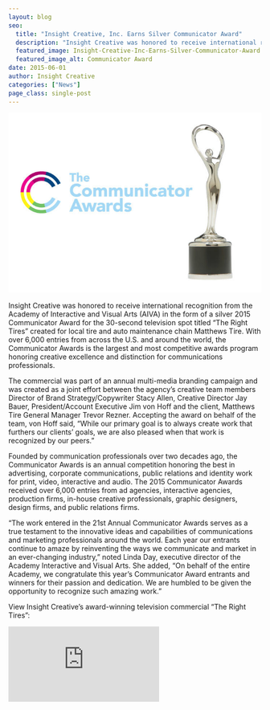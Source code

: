 ```yaml
---
layout: blog
seo:
  title: "Insight Creative, Inc. Earns Silver Communicator Award"
  description: "Insight Creative was honored to receive international recognition from the Academy of Interactive and Visual Arts (AIVA) in the form of a silver 2015 Communicator Award."
  featured_image: Insight-Creative-Inc-Earns-Silver-Communicator-Award.jpg
  featured_image_alt: Communicator Award
date: 2015-06-01
author: Insight Creative
categories: ["News"]
page_class: single-post
---
```


![Communicator Award](Insight-Creative-Inc-Earns-Silver-Communicator-Award.jpg)

Insight Creative was honored to receive international recognition from the Academy of Interactive and Visual Arts (AIVA) in the form of a silver 2015 Communicator Award for the 30-second television spot titled “The Right Tires” created for local tire and auto maintenance chain Matthews Tire. With over 6,000 entries from across the U.S. and around the world, the Communicator Awards is the largest and most competitive awards program honoring creative excellence and distinction for communications professionals.

The commercial was part of an annual multi-media branding campaign and was created as a joint effort between the agency’s creative team members Director of Brand Strategy/Copywriter Stacy Allen, Creative Director Jay Bauer, President/Account Executive Jim von Hoff and the client, Matthews Tire General Manager Trevor Rezner. Accepting the award on behalf of the team, von Hoff said, “While our primary goal is to always create work that furthers our clients’ goals, we are also pleased when that work is recognized by our peers.”

Founded by communication professionals over two decades ago, the Communicator Awards is an annual competition honoring the best in advertising, corporate communications, public relations and identity work for print, video, interactive and audio. The 2015 Communicator Awards received over 6,000 entries from ad agencies, interactive agencies, production firms, in-house creative professionals, graphic designers, design firms, and public relations firms.

“The work entered in the 21st Annual Communicator Awards serves as a true testament to the innovative ideas and capabilities of communications and marketing professionals around the world. Each year our entrants continue to amaze by reinventing the ways we communicate and market in an ever-changing industry,” noted Linda Day, executive director of the Academy Interactive and Visual Arts. She added, “On behalf of the entire Academy, we congratulate this year’s Communicator Award entrants and winners for their passion and dedication. We are humbled to be given the opportunity to recognize such amazing work.”

View Insight Creative’s award-winning television commercial “The Right Tires”:

<div class="aspect-ratio">
  <iframe src="https://www.youtube.com/embed/FZgdQvtaN_c?rel=0" frameborder="0" allowfullscreen></iframe>
</div>
